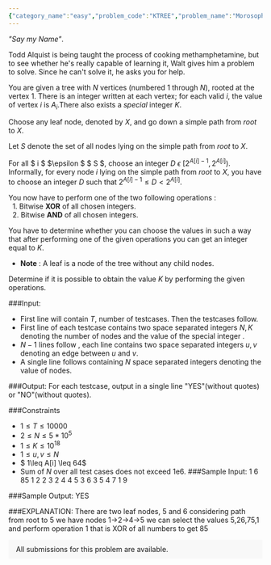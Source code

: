 ```yaml
---
{"category_name":"easy","problem_code":"KTREE","problem_name":"Morosoph Todd","problemComponents":{"constraints":"","constraintsState":false,"subtasks":"","subtasksState":false,"inputFormat":"","inputFormatState":false,"outputFormat":"","outputFormatState":false,"sampleTestCases":{}},"video_editorial_url":"","languages_supported":{"0":"CPP14","1":"C","2":"JAVA","3":"PYTH 3.6","4":"CPP17","5":"PYTH","6":"PYP3","7":"CS2","8":"ADA","9":"PYPY","10":"TEXT","11":"PAS fpc","12":"NODEJS","13":"RUBY","14":"PHP","15":"GO","16":"HASK","17":"TCL","18":"PERL","19":"SCALA","20":"LUA","21":"kotlin","22":"BASH","23":"JS","24":"LISP sbcl","25":"rust","26":"PAS gpc","27":"BF","28":"CLOJ","29":"R","30":"D","31":"CAML","32":"FORT","33":"ASM","34":"swift","35":"FS","36":"WSPC","37":"LISP clisp","38":"SQL","39":"SCM guile","40":"PERL6","41":"ERL","42":"CLPS","43":"ICK","44":"NICE","45":"PRLG","46":"ICON","47":"COB","48":"SCM chicken","49":"PIKE","50":"SCM qobi","51":"ST","52":"SQLQ","53":"NEM"},"max_timelimit":1,"source_sizelimit":50000,"problem_author":"nishitsharma03","problem_tester":"","date_added":"13-10-2020","tags":{"0":"bitwise","1":"depth","2":"easy","3":"infy20","4":"nishitsharma03"},"problem_difficulty_level":"Easy-Medium","best_tag":"Bitwise Operation","editorial_url":"https://discuss.codechef.com/problems/KTREE","time":{"view_start_date":1104528600,"submit_start_date":1104528600,"visible_start_date":1104528600,"end_date":1735669800},"is_direct_submittable":false,"problemDiscussURL":"https://discuss.codechef.com/search?q=KTREE","is_proctored":false,"visitedContests":{},"layout":"problem"}
---
```

_"Say my Name"_.

Todd Alquist is being taught the process of cooking methamphetamine, but to see whether he's really capable of learning it, Walt gives him a problem to solve. Since he can't solve it, he asks you for help.

You are given a tree with $N$ vertices (numbered $1$ through $N$), rooted at the vertex $1$. There is an integer written at each vertex; for each valid $i$, the value of vertex $i$ is $A$<sub>$i$</sub>.There also exists a _special_ integer $K$. 

Choose any leaf node, denoted by $X$, and go down a simple path from $root$ to $X$.
 
Let $S$ denote the set of all nodes lying on the simple path from $root$ to $X$.
 
For all $ i $ $\epsilon $ $ S $, choose an integer $D$ $\epsilon$ $[2^{A[i]-1},2^{A[i]})$.    
Informally, for every node $i$ lying on the simple path from $root$ to $X$, you have to choose an integer $D$ such that  $2^{A[i]-1}\leq D \lt 2^{A[i]}$.  

You now have to perform one of the two following operations :   
  1. Bitwise **XOR** of all chosen integers.  
  2. Bitwise **AND** of all chosen integers.   

You have to determine whether you can choose the values in such a way that after performing one of the given operations you can get an integer equal to $K$.  

- **Note** : A leaf is a node of the tree without any child nodes.

Determine if it is possible to obtain the value $K$ by performing the given operations.


###Input:

- First line will contain $T$, number of testcases. Then the testcases follow. 
- First line of each testcase contains two space separated integers $N, K$ denoting the number of nodes and the value of the special integer .
- $N-1$ lines follow , each line contains two space separated integers $u,v$ denoting an edge between $u$ and $v$. 
- A single line follows containing $N$ space separated integers denoting the value of nodes.

###Output:
For each testcase, output in a single line "YES"(without quotes) or "NO"(without quotes).

###Constraints 
- $1 \leq T \leq 10000$
- $2 \leq N \leq 5*10^5$
- $1 \leq K \leq 10^{18}$
- $1 \leq u,v \leq N$
- $ 1\leq A[i] \leq 64$
- Sum of $N$ over all test cases does not exceed 1e6.
###Sample Input:
    1
    6 85
    1 2
    2 3
    2 4
    4 5
    3 6
    3 5 4 7 1 9

###Sample Output:
	YES
	
###EXPLANATION:
There are two leaf nodes, 5 and 6
considering path from root to 5
we have nodes
1->2->4->5
we can select the values
5,26,75,1 and perform operation 1 that is XOR of all numbers to get 85

<aside style='background: #f8f8f8;padding: 10px 15px;'><div>All submissions for this problem are available.</div></aside>